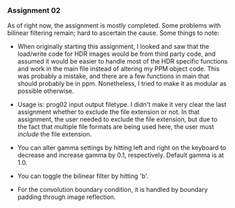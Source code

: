 ### Assignment 02

As of right now, the assignment is mostly completed. Some problems with bilinear filtering remain; hard to ascertain the cause. Some things to note:

* When originally starting this assignment, I looked and saw that the load/write code for HDR images would be from third party code, and assumed it would be easier to handle most of the HDR specific functions and work in the main file instead of altering my PPM object code. This was probably a mistake, and there are a few functions in main that should probably be in ppm. Nonetheless, I tried to make it as modular as possible otherwise.

* Usage is: prog02 input output filetype. I didn't make it very clear the last assignment whether to exclude the file extension or not. In that assignment, the user needed to exclude the file extension, but due to the fact that multiple file formats are being used here, the user must *include* the file extension.

* You can alter gamma settings by hitting left and right on the keyboard to decrease and increase gamma by 0.1, respectively. Default gamma is at 1.0.

* You can toggle the bilinear filter by hitting 'b'.

* For the convolution boundary condition, it is handled by boundary padding through image reflection.
